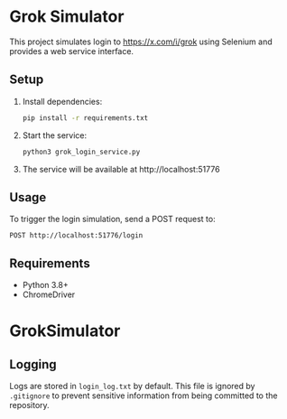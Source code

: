 # Grok Simulator

This project simulates login to https://x.com/i/grok using Selenium and provides a web service interface.

## Setup

1. Install dependencies:
   ```bash
   pip install -r requirements.txt
   ```

2. Start the service:
   ```bash
   python3 grok_login_service.py
   ```

3. The service will be available at http://localhost:51776

## Usage

To trigger the login simulation, send a POST request to:
```
POST http://localhost:51776/login
```

## Requirements

- Python 3.8+
- ChromeDriver
# GrokSimulator

## Logging

Logs are stored in `login_log.txt` by default. This file is ignored by `.gitignore` to prevent sensitive information from being committed to the repository.
